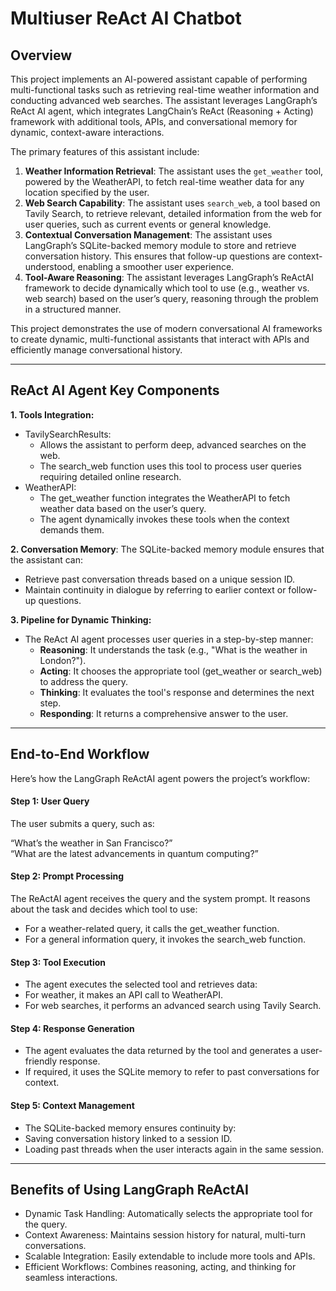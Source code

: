 # Multiuser ReAct AI Chatbot

## Overview
This project implements an AI-powered assistant capable of performing multi-functional tasks such as retrieving real-time weather information and conducting advanced web searches. The assistant leverages LangGraph’s ReAct AI agent, which integrates LangChain’s ReAct (Reasoning + Acting) framework with additional tools, APIs, and conversational memory for dynamic, context-aware interactions.

The primary features of this assistant include:

1. **Weather Information Retrieval**: The assistant uses the `get_weather` tool, powered by the WeatherAPI, to fetch real-time weather data for any location specified by the user.
2. **Web Search Capability**: The assistant uses `search_web`, a tool based on Tavily Search, to retrieve relevant, detailed information from the web for user queries, such as current events or general knowledge.
3. **Contextual Conversation Management**: The assistant uses LangGraph’s SQLite-backed memory module to store and retrieve conversation history. This ensures that follow-up questions are context-understood, enabling a smoother user experience.
4. **Tool-Aware Reasoning**: The assistant leverages LangGraph’s ReActAI framework to decide dynamically which tool to use (e.g., weather vs. web search) based on the user’s query, reasoning through the problem in a structured manner.

This project demonstrates the use of modern conversational AI frameworks to create dynamic, multi-functional assistants that interact with APIs and efficiently manage conversational history.

---

## ReAct AI Agent Key Components
**1. Tools Integration:**

  * TavilySearchResults:
    - Allows the assistant to perform deep, advanced searches on the web.
    - The search_web function uses this tool to process user queries requiring detailed online research.
  * WeatherAPI:
    - The get_weather function integrates the WeatherAPI to fetch weather data based on the user’s query.
    - The agent dynamically invokes these tools when the context demands them.
    
**2. Conversation Memory**: The SQLite-backed memory module ensures that the assistant can:
- Retrieve past conversation threads based on a unique session ID.
- Maintain continuity in dialogue by referring to earlier context or follow-up questions.

**3. Pipeline for Dynamic Thinking:**

  * The ReAct AI agent processes user queries in a step-by-step manner:
    - **Reasoning**: It understands the task (e.g., "What is the weather in London?").
    - **Acting**: It chooses the appropriate tool (get_weather or search_web) to address the query.
    - **Thinking**: It evaluates the tool's response and determines the next step.
    - **Responding**: It returns a comprehensive answer to the user.
---
## End-to-End Workflow
Here’s how the LangGraph ReActAI agent powers the project’s workflow:

#### Step 1: User Query
The user submits a query, such as:

“What’s the weather in San Francisco?”<br>
“What are the latest advancements in quantum computing?”
#### Step 2: Prompt Processing
The ReActAI agent receives the query and the system prompt. It reasons about the task and decides which tool to use:<br>

- For a weather-related query, it calls the get_weather function.
- For a general information query, it invokes the search_web function.
#### Step 3: Tool Execution
- The agent executes the selected tool and retrieves data:
- For weather, it makes an API call to WeatherAPI.
- For web searches, it performs an advanced search using Tavily Search.
#### Step 4: Response Generation
- The agent evaluates the data returned by the tool and generates a user-friendly response.
- If required, it uses the SQLite memory to refer to past conversations for context.
#### Step 5: Context Management
- The SQLite-backed memory ensures continuity by:
- Saving conversation history linked to a session ID.
- Loading past threads when the user interacts again in the same session.
---
## Benefits of Using LangGraph ReActAI
- Dynamic Task Handling: Automatically selects the appropriate tool for the query.
- Context Awareness: Maintains session history for natural, multi-turn conversations.
- Scalable Integration: Easily extendable to include more tools and APIs.
- Efficient Workflows: Combines reasoning, acting, and thinking for seamless interactions.
